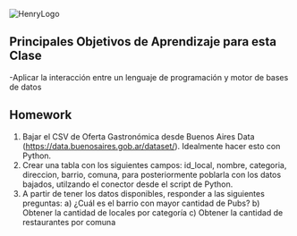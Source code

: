 ![HenryLogo](https://d31uz8lwfmyn8g.cloudfront.net/Assets/logo-henry-white-lg.png)

## Principales Objetivos de Aprendizaje para esta Clase

-Aplicar la interacción entre un lenguaje de programación y motor de bases de datos

## Homework

1. Bajar el CSV de Oferta Gastronómica desde Buenos Aires Data (https://data.buenosaires.gob.ar/dataset/). Idealmente hacer esto con Python.
2. Crear una tabla con los siguientes campos: id_local, nombre, categoria, direccion, barrio, comuna, para posteriormente poblarla con los datos bajados, utilzando el conector desde el script de Python.
3. A partir de tener los datos disponibles, responder a las siguientes preguntas:
   a) ¿Cuál es el barrio con mayor cantidad de Pubs?
   b) Obtener la cantidad de locales por categoría
   c) Obtener la cantidad de restaurantes por comuna